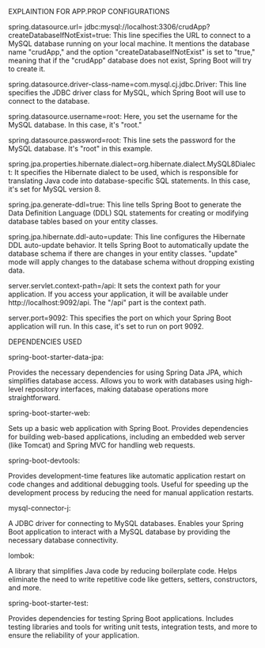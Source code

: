 EXPLAINTION FOR APP.PROP CONFIGURATIONS

spring.datasource.url= jdbc:mysql://localhost:3306/crudApp?createDatabaseIfNotExist=true: This line specifies the URL to connect to a MySQL database running on your local machine. It mentions the database name "crudApp," and the option "createDatabaseIfNotExist" is set to "true," meaning that if the "crudApp" database does not exist, Spring Boot will try to create it.

spring.datasource.driver-class-name=com.mysql.cj.jdbc.Driver: This line specifies the JDBC driver class for MySQL, which Spring Boot will use to connect to the database.

spring.datasource.username=root: Here, you set the username for the MySQL database. In this case, it's "root."

spring.datasource.password=root: This line sets the password for the MySQL database. It's "root" in this example.

spring.jpa.properties.hibernate.dialect=org.hibernate.dialect.MySQL8Dialect: It specifies the Hibernate dialect to be used, which is responsible for translating Java code into database-specific SQL statements. In this case, it's set for MySQL version 8.

spring.jpa.generate-ddl=true: This line tells Spring Boot to generate the Data Definition Language (DDL) SQL statements for creating or modifying database tables based on your entity classes.

spring.jpa.hibernate.ddl-auto=update: This line configures the Hibernate DDL auto-update behavior. It tells Spring Boot to automatically update the database schema if there are changes in your entity classes. "update" mode will apply changes to the database schema without dropping existing data.

server.servlet.context-path=/api: It sets the context path for your application. If you access your application, it will be available under http://localhost:9092/api. The "/api" part is the context path.

server.port=9092: This specifies the port on which your Spring Boot application will run. In this case, it's set to run on port 9092.

DEPENDENCIES USED 

spring-boot-starter-data-jpa:

Provides the necessary dependencies for using Spring Data JPA, which simplifies database access.
Allows you to work with databases using high-level repository interfaces, making database operations more straightforward.

spring-boot-starter-web:

Sets up a basic web application with Spring Boot.
Provides dependencies for building web-based applications, including an embedded web server (like Tomcat) and Spring MVC for handling web requests.

spring-boot-devtools:

Provides development-time features like automatic application restart on code changes and additional debugging tools.
Useful for speeding up the development process by reducing the need for manual application restarts.

mysql-connector-j:

A JDBC driver for connecting to MySQL databases.
Enables your Spring Boot application to interact with a MySQL database by providing the necessary database connectivity.

lombok:

A library that simplifies Java code by reducing boilerplate code.
Helps eliminate the need to write repetitive code like getters, setters, constructors, and more.

spring-boot-starter-test:

Provides dependencies for testing Spring Boot applications.
Includes testing libraries and tools for writing unit tests, integration tests, and more to ensure the reliability of your application.